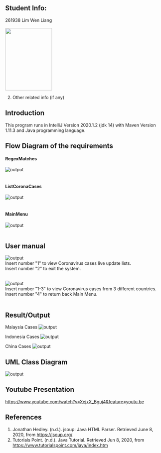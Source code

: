 ## Student Info:
261938 Lim Wen Liang <br/><br/>
     <img src="images/Lim%20Wen%20Liang%20261938.PNG" width="150" height="200">
     
2. Other related info (if any)

## Introduction
This program runs in IntelliJ Version 2020.1.2 (jdk 14) with Maven Version 1.11.3 and Java programming language.

## Flow Diagram of the requirements
#### RegexMatches<br/>
![output](images/FlowDiagram_RegexMatches.png)<br/><br/>

#### ListCoronaCases<br/>
![output](images/FlowDiagram_ListCoronaCases.png)<br/><br/>

#### MainMenu<br/>
![output](images/FlowDiagram_MainMenu.png)<br/><br/>


## User manual 
![output](images/User_Manual_1.PNG)<br/>
Insert number "1" to view Coronavirus cases live update lists.<br/>
Insert number "2" to exit the system.<br/><br/>

![output](images/User_Manual_2.PNG)<br/>
Insert number "1-3" to view Coronavirus cases from 3 different countries.<br/>
Insert number "4" to return back Main Menu.<br/><br/>


## Result/Output
Malaysia Cases
![output](images/output_Malaysia.PNG)

Indonesia Cases
![output](images/output_Indonesia.PNG)

China Cases
![output](images/output_China.PNG)


## UML Class Diagram
![output](images/UML_Class_Diagram.PNG)


## Youtube Presentation
https://www.youtube.com/watch?v=XejxX_Bguj4&feature=youtu.be

## References
1. Jonathan Hedley. (n.d.). jsoup: Java HTML Parser. Retrieved June 8, 2020, from https://jsoup.org/
2. Tutorials Point. (n.d.). Java Tutorial. Retrieved Jun 8, 2020, from https://www.tutorialspoint.com/java/index.htm